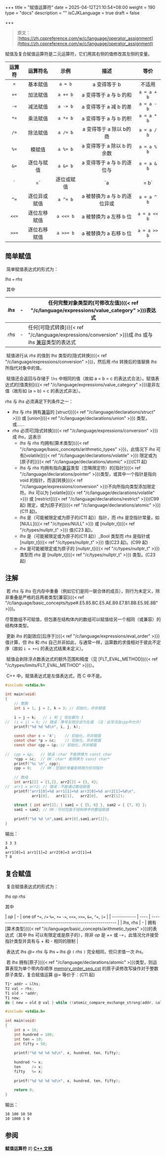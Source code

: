 +++
title = "赋值运算符"
date = 2025-04-12T21:10:54+08:00
weight = 190
type = "docs"
description = ""
isCJKLanguage = true
draft = false

+++

> 原文：[https://zh.cppreference.com/w/c/language/operator_assignment](https://zh.cppreference.com/w/c/language/operator_assignment)

​	赋值及复合赋值运算符是二元运算符，它们用其右侧的值修改其左侧的变量。

| 运算符 |   运算符名   |   示例    |             描述             |     等价     |
| :----: | :----------: | :-------: | :--------------------------: | :----------: |
|  `=`   |   基本赋值   |  `a = b`  |         a 变得等于 b         |    不适用    |
|  `+=`  |   加法赋值   | `a += b`  |    a 变得等于 a 与 b 的和    | `a = a + b`  |
|  `-=`  |   减法赋值   | `a -= b`  |    a 变得等于 a 减 b 的差    | `a = a - b`  |
|  `*=`  |   乘法赋值   | `a *= b`  |    a 变得等于 a 与 b 的积    | `a = a * b`  |
|  `/=`  |   除法赋值   | `a /= b`  |   a 变得等于 a 除以 b的商    | `a = a / b`  |
|  `%=`  |    模赋值    | `a %= b`  |  a 变得等于 a 除以 b 的余数  | `a = a % b`  |
|  `&=`  |  逐位与赋值  | `a &= b`  |  a 变得等于 a 与 b 的逐位与  | `a = a & b`  |
|  `|=`  |  逐位或赋值  | `a |= b`  |  a 被替换为 a 与 b 的逐位或  | `a = a | b`  |
|  `^=`  | 逐位异或赋值 | `a ^= b`  | a 被替换为 a 与 b 的逐位异或 | `a = a ^ b`  |
| `<<=`  | 逐位左移赋值 | `a <<= b` |    a 被替换为 a 左移 b 位    | `a = a << b` |
| `>>=`  | 逐位右移赋值 | `a >>= b` |    a 被替换为 a 右移 b 位    | `a = a >> b` |

## 简单赋值

​	简单赋值表达式的形式为：

*lhs* `=` *rhs*

​	其中

| *lhs* | -    | 任何完整对象类型的[可修改左值]({{< ref "/c/language/expressions/value_category" >}})表达式 |
| ----- | ---- | ------------------------------------------------------------ |
| *rhs* | -    | 任何[可隐式转换]({{< ref "/c/language/expressions/conversion" >}})成 *lhs* 或与 *lhs* [兼容](https://zh.cppreference.com/w/c/language/types#.E5.85.BC.E5.AE.B9.E7.B1.BB.E5.9E.8B)类型的表达式 |

​	赋值进行从 *rhs* 的值到 *lhs* 类型的[隐式转换]({{< ref "/c/language/expressions/conversion" >}})，然后用 *rhs* 转换后的值替换 *lhs* 所指代对象中的值。

​	赋值还会返回与存储于 `lhs` 中相同的值（故如 a = b = c 的表达式合法）。赋值表达式的[值类别]({{< ref "/c/language/expressions/value_category" >}})是非左值（故形如 (a = b) = c 的表达式非法）。

*rhs* 与 *lhs* 必须满足下列条件之一：

- *lhs* 与 *rhs* 拥有[兼容](https://zh.cppreference.com/w/c/language/types#.E5.85.BC.E5.AE.B9.E7.B1.BB.E5.9E.8B)的 [struct]({{< ref "/c/language/declarations/struct" >}}) 或 [union]({{< ref "/c/language/declarations/union" >}}) 类型，或……
- *rhs* 必须可[隐式转换]({{< ref "/c/language/expressions/conversion" >}})成 *lhs*，这表示
  - *lhs* 与 *rhs* 均拥有[算术类型]({{< ref "/c/language/basic_concepts/arithmetic_types" >}})，此情况下 *lhs* 可有[volatile]({{< ref "/c/language/declarations/volatile" >}}) 限定或为[原子的]({{< ref "/c/language/declarations/atomic" >}})(C11 起)
  - *lhs* 与 *rhs* 均拥有指向[兼容](https://zh.cppreference.com/w/c/language/types#.E5.85.BC.E5.AE.B9.E7.B1.BB.E5.9E.8B)类型（忽略限定符）的[指针]({{< ref "/c/language/declarations/pointer" >}})类型，或其中一个指针是指向 void 的指针，而该[转换]({{< ref "/c/language/expressions/conversion" >}})不向所指向类型添加限定符。*lhs* 可以为 [volatile]({{< ref "/c/language/declarations/volatile" >}}) 或 [restrict]({{< ref "/c/language/declarations/restrict" >}})(C99 起) 限定，或为[原子的]({{< ref "/c/language/declarations/atomic" >}})(C11 起)。
  - *lhs* 是（可能被限定或为原子的(C11 起)）指针，而 *rhs* 是空指针常量，如 [NULL]({{< ref "/c/types/NULL" >}}) 或 [nullptr_t]({{< ref "/c/types/nullptr_t" >}}) 值(C23 起)。
  - *lhs* 是（可能被限定或为原子的(C11 起)）_Bool 类型而 *rhs* 是指针或 [nullptr_t]({{< ref "/c/types/nullptr_t" >}}) 值(C23 起)。(C99 起)
  - *lhs* 是可能被限定或为原子的 [nullptr_t]({{< ref "/c/types/nullptr_t" >}}) 类型而 *rhs* 是 [nullptr_t]({{< ref "/c/types/nullptr_t" >}}) 类型。(C23 起)



## 注解

​	若 *rhs* 与 *lhs* 在内存中重叠（例如它们是同一联合体的成员），则行为未定义，除非重叠是严格的且两者类型[兼容]({{< ref "/c/language/basic_concepts/type#.E5.85.BC.E5.AE.B9.E7.B1.BB.E5.9E.8B" >}})。

​	尽管数组不可赋值，但包裹在结构体内的数组可以赋值给另一个相同（或兼容）的结构体类型。

​	更新 *lhs* 的副效应[后序于]({{< ref "/c/language/expressions/eval_order" >}})值计算，但 *lhs* 和 *rhs* 自己并非如此，与通常一样，运算数的求值相对于彼此不定序（故如 `i = ++i` 的表达式结果未定义）。

​	赋值会剥除浮点数表达式的额外范围和精度（见 [FLT_EVAL_METHOD]({{< ref "/c/types/limits/FLT_EVAL_METHOD" >}})）。

​	C++ 中，赋值表达式是左值表达式，而 C 中不是。

```c
#include <stdio.h>
 
int main(void)
{
    // 整数
    int i = 1, j = 2, k = 3; // 初始化，并非赋值
 
    i = j = k;   // i 和 j 现在都为 3
//  (i = j) = k; // 错误：等号左侧应该为左值 （注：此写法在cpp中允许）
    printf("%d %d %d\n", i, j, k);
 
    const char c = 'A';    // 初始化，并非赋值
    const char *p = &c;    // 初始化，并非赋值
    const char cpp = &p; // 初始化，并非赋值
 
//  cpp = &p;   // 错误：char 不能转换为 const char
    *cpp = &c;  // OK：char* 能转换为 const char*
    printf("%c \n", cpp);
    cpp = 0;    // OK：空指针常量能转换为任何指针
 
    // 数组
    int arr1[2] = {1,2}, arr2[2] = {3, 4};
//  arr1 = arr2; // 错误：不能通过数组赋值
    printf("arr1[0]=%d arr1[1]=%d arr2[0]=%d arr2[1]=%d\n",
            arr1[0],   arr1[1],   arr2[0],   arr2[1]);
 
    struct { int arr[2]; } sam1 = { {5, 6} }, sam2 = { {7, 8} };
    sam1 = sam2; // OK：可对包装于结构体中的数组赋值
 
    printf("%d %d \n",sam1.arr[0],sam1.arr[1]);
}
```

输出：

```txt
3 3 3
A
arr1[0]=1 arr1[1]=2 arr2[0]=3 arr2[1]=4
7 8
```

## 复合赋值

​	复合赋值表达式的形式为：

*lhs* *op* *rhs*

其中

| *op*         | -    | one of `*=`, `/=` `%=`, `+=` `-=`, `<<=`, `>>=`, `&=`, `^=`, `|=` |
| ------------ | ---- | ------------------------------------------------------------ |
| *lhs*, *rhs* | -    | 拥有[算术类型]({{< ref "/c/language/basic_concepts/arithmetic_types" >}})的表达式（其中 *lhs* 可以有限定或是原子的），除非 *op* 是 += 或 -=，此情况允许接受指针类型并具有与 + 和 - 相同的限制 |

​	表达式 *lhs* *@=* *rhs* 与 *lhs* `=` *lhs* *@* `(` *rhs* `)` 完全相同，但只求值一次 *lhs*。

​	若 *lhs* 拥有[原子]({{< ref "/c/language/declarations/atomic" >}})类型，则运算表现为单个带内存顺序 [memory_order_seq_cst](https://zh.cppreference.com/w/c/atomic/memory_order) 的原子读修改写操作对于整数原子类型，复合赋值运算 @= 等价于：(C11 起)

```c
T1* addr = &lhs;
T2 val = rhs;
T1 old = *addr;
T1 new;
do { new = old @ val } while (!atomic_compare_exchange_strong(addr, &old, new);
```



```c
#include <stdio.h>
 
int main(void)
{
    int x = 10; 
    int hundred = 100; 
    int ten = 10; 
    int fifty = 50; 
 
    printf("%d %d %d %d\n", x, hundred, ten, fifty);
 
    hundred *= x; 
    ten     /= x; 
    fifty   %= x; 
 
    printf("%d %d %d %d\n", x, hundred, ten, fifty);
 
    return 0;
}
```

输出：

```txt
10 100 10 50
10 1000 1 0
```

## 参阅

**赋值运算符** 的 **[C++ 文档](https://zh.cppreference.com/w/cpp/language/operator_assignment)**
